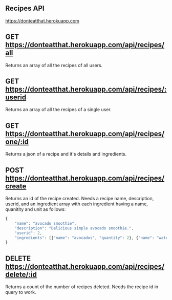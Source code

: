 ## Recipes API

https://donteatthat.herokuapp.com

## GET https://donteatthat.herokuapp.com/api/recipes/all

Returns an array of all the recipes of all users.

## GET https://donteatthat.herokuapp.com/api/recipes/:userid

Returns an array of all the recipes of a single user.

## GET https://donteatthat.herokuapp.com/api/recipes/one/:id

Returns a json of a recipe and it's details and ingredients.

## POST https://donteatthat.herokuapp.com/api/recipes/create

Returns an id of the recipe created. Needs a recipe name, description, userid, and an ingredient array with each ingredient having a name, quanitity and unit as follows:

```js
{
	"name": "avocado smoothie",
	"description": "Delicious simple avocado smoothie.",
	"userid": 2,
	"ingredients": [{"name": "avocados", "quantity": 2}, {"name": "water", "quantity": 2, "unit": "cups"}]
}
```

## DELETE https://donteatthat.herokuapp.com/api/recipes/delete/:id

Returns a count of the number of recipes deleted. Needs the recipe id in query to work.
